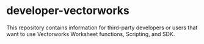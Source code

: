 # developer-vectorworks
This repository contains information for third-party developers or users that want to use Vectorworks Worksheet functions, Scripting, and SDK.
